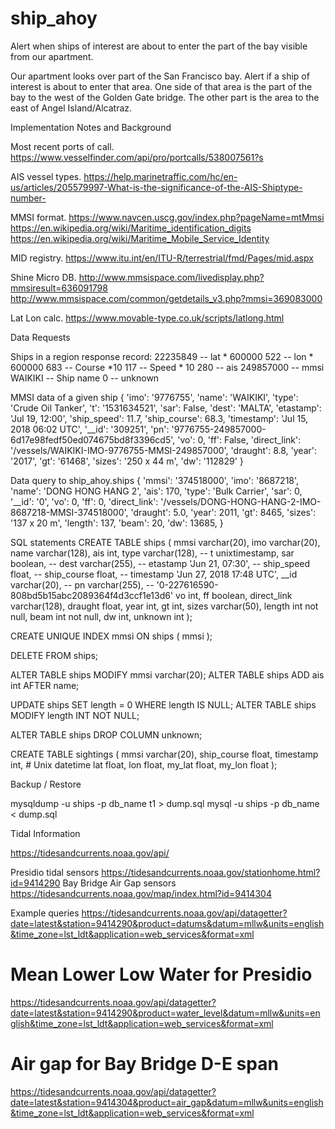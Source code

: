 # ship_ahoy
Alert when ships of interest are about to enter the part of the bay visible from our apartment.

Our apartment looks over part of the San Francisco bay. Alert if a ship of interest is about to enter that area. One side of that area is the part of the bay to the west of the Golden Gate bridge. The other part is the area to the east of Angel Island/Alcatraz.


Implementation Notes and Background

Most recent ports of call.
https://www.vesselfinder.com/api/pro/portcalls/538007561?s

AIS vessel types.
https://help.marinetraffic.com/hc/en-us/articles/205579997-What-is-the-significance-of-the-AIS-Shiptype-number-

MMSI format.
https://www.navcen.uscg.gov/index.php?pageName=mtMmsi
https://en.wikipedia.org/wiki/Maritime_identification_digits
https://en.wikipedia.org/wiki/Maritime_Mobile_Service_Identity

MID registry.
https://www.itu.int/en/ITU-R/terrestrial/fmd/Pages/mid.aspx

Shine Micro DB.
http://www.mmsispace.com/livedisplay.php?mmsiresult=636091798
http://www.mmsispace.com/common/getdetails_v3.php?mmsi=369083000

Lat Lon calc.
https://www.movable-type.co.uk/scripts/latlong.html

Data Requests

Ships in a region response record:
 22235849   -- lat * 600000
 522        -- lon * 600000
 683        -- Course *10
 117        -- Speed * 10
 280        -- ais
 249857000  -- mmsi
 WAIKIKI    -- Ship name
 0          -- unknown

MMSI data of a given ship
{
 'imo': '9776755',
 'name': 'WAIKIKI',
 'type': 'Crude Oil Tanker',
 't': '1531634521',
 'sar': False,
 'dest': 'MALTA',
 'etastamp': 'Jul 19, 12:00',
 'ship_speed': 11.7,
 'ship_course': 68.3,
 'timestamp': 'Jul 15, 2018 06:02 UTC',
 '__id': '309251',
 'pn': '9776755-249857000-6d17e98fedf50ed074675bd8f3396cd5',
 'vo': 0,
 'ff': False,
 'direct_link': '/vessels/WAIKIKI-IMO-9776755-MMSI-249857000',
 'draught': 8.8,
 'year': '2017',
 'gt': '61468',
 'sizes': '250 x 44 m',
 'dw': '112829'
}

Data query to ship_ahoy.ships
{
 'mmsi': '374518000',
 'imo': '8687218',
 'name': 'DONG HONG HANG 2',
 'ais': 170,
 'type': 'Bulk Carrier',
 'sar': 0,
 '__id': '0',
 'vo': 0,
 'ff': 0,
 'direct_link': '/vessels/DONG-HONG-HANG-2-IMO-8687218-MMSI-374518000',
 'draught': 5.0,
 'year': 2011,
 'gt': 8465,
 'sizes': '137 x 20 m',
 'length': 137,
 'beam': 20,
 'dw': 13685,
}


SQL statements
 CREATE TABLE ships (
    mmsi varchar(20),
    imo varchar(20),
    name varchar(128),
    ais int,
    type varchar(128),
    -- t unixtimestamp,
    sar boolean,
    -- dest varchar(255),
    -- etastamp 'Jun 21, 07:30',
    -- ship_speed float,
    -- ship_course float,
    -- timestamp 'Jun 27, 2018 17:48 UTC',
    __id varchar(20),
    -- pn varchar(255),  -- '0-227616590-808bd5b15abc2089364f4d3ccf1e13d6'
    vo int,
    ff boolean,
    direct_link varchar(128),
    draught float,
    year int,
    gt int,
    sizes varchar(50),
    length int not null,
    beam int not null,
    dw int,
    unknown int
 );

 CREATE UNIQUE INDEX mmsi ON ships ( mmsi );

 DELETE FROM ships;

 ALTER TABLE ships MODIFY mmsi varchar(20);
 ALTER TABLE ships ADD ais int AFTER name;

 UPDATE ships SET length = 0 WHERE length IS NULL;
 ALTER TABLE ships MODIFY length INT NOT NULL;

 ALTER TABLE ships DROP COLUMN unknown;

 CREATE TABLE sightings (
    mmsi varchar(20),
    ship_course float,
    timestamp int,  # Unix datetime
    lat float,
    lon float,
    my_lat float,
    my_lon float
 );

Backup / Restore

mysqldump -u ships -p db_name t1 > dump.sql
mysql -u ships -p db_name < dump.sql




Tidal Information

https://tidesandcurrents.noaa.gov/api/

Presidio tidal sensors
https://tidesandcurrents.noaa.gov/stationhome.html?id=9414290
Bay Bridge Air Gap sensors
https://tidesandcurrents.noaa.gov/map/index.html?id=9414304

Example queries
https://tidesandcurrents.noaa.gov/api/datagetter?date=latest&station=9414290&product=datums&datum=mllw&units=english&time_zone=lst_ldt&application=web_services&format=xml
<data>
<datum n="MHHW" v="11.817"/>
<datum n="MHW" v="11.208"/>
<datum n="DTL" v="8.897"/>
<datum n="MTL" v="9.160"/>
<datum n="MSL" v="9.097"/>
<datum n="MLW" v="7.113"/>
<datum n="MLLW" v="5.976"/>
<datum n="GT" v="5.841"/>
<datum n="MN" v="4.095"/>
<datum n="DHQ" v="0.609"/>
<datum n="DLQ" v="1.137"/>
<datum n="NAVD" v="5.917"/>
<datum n="LWI" v="2.781"/>
<datum n="HWI" v="24.721"/>
</data>

# Mean Lower Low Water for Presidio
https://tidesandcurrents.noaa.gov/api/datagetter?date=latest&station=9414290&product=water_level&datum=mllw&units=english&time_zone=lst_ldt&application=web_services&format=xml
<data>
<metadata id="9414290" name="San Francisco" lat="37.8063" lon="-122.4659"/>
<observations>
<wl t="2018-10-22 17:00" v="1.458" s="0.062" f="0,0,0,0" q="p"/>
</observations>
</data>

# Air gap for Bay Bridge D-E span
https://tidesandcurrents.noaa.gov/api/datagetter?date=latest&station=9414304&product=air_gap&datum=mllw&units=english&time_zone=lst_ldt&application=web_services&format=xml
<data>
<metadata id="9414304" name="San Francisco-Oakland Bay Bridge Air Gap" lat="37.8044" lon="-122.3728"/>
<observations>
<ag t="2018-10-24 16:48" v="204.400" s="0.121" f="1,0,0,0"/>
</observations>
</data>
